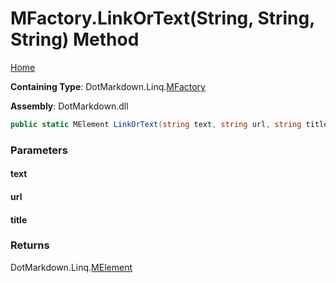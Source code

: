 <a name="_top"></a>

# MFactory\.LinkOrText\(String, String, String\) Method

[Home](../../../../README.md#_top)

**Containing Type**: DotMarkdown\.Linq\.[MFactory](../README.md#_top)

**Assembly**: DotMarkdown\.dll

```csharp
public static MElement LinkOrText(string text, string url, string title = null)
```

### Parameters

#### text

#### url

#### title

### Returns

DotMarkdown\.Linq\.[MElement](../../MElement/README.md#_top)

